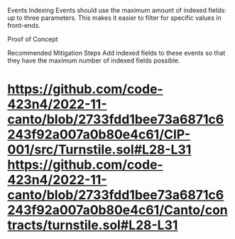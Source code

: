 Events Indexing
Events should use the maximum amount of indexed fields: up to three parameters. This makes it easier to filter for specific values in front-ends.

Proof of Concept

Recommended Mitigation Steps Add indexed fields to these events so that they have the maximum number of indexed fields possible.

https://github.com/code-423n4/2022-11-canto/blob/2733fdd1bee73a6871c6243f92a007a0b80e4c61/CIP-001/src/Turnstile.sol#L28-L31
https://github.com/code-423n4/2022-11-canto/blob/2733fdd1bee73a6871c6243f92a007a0b80e4c61/Canto/contracts/turnstile.sol#L28-L31
==========================================================
